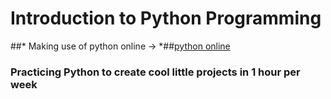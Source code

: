 # Introduction to Python Programming #
##* Making use of python online -> *##[python online](https://www.online-python.com/)

### Practicing Python to create cool little projects in 1 hour per week ###
